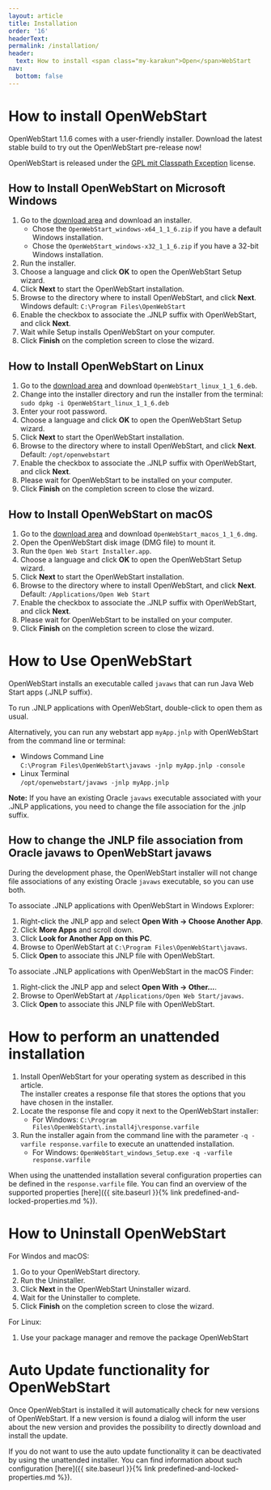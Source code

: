 ```yaml
---
layout: article
title: Installation
order: '16'
headerText:
permalink: /installation/
header:
  text: How to install <span class="my-karakun">Open</span>WebStart
nav:
  bottom: false
---
```


# How to install <span class="my-karakun">Open</span>WebStart

<span class="my-karakun">Open</span>WebStart 1.1.6 comes with a user-friendly installer. Download the latest stable build to try out the <span class="text-highlight">Open<span>WebStart</span></span> pre-release now!

<span class="my-karakun">Open</span>WebStart is released under the [GPL mit Classpath Exception](https://github.com/karakun/OpenWebStart/blob/master/LICENSE.md) license.

## How to Install <span class="my-karakun">Open</span>WebStart on Microsoft Windows

1. Go to the [download area](/download) and download an installer.
   * Chose the `OpenWebStart_windows-x64_1_1_6.zip` if you have a default Windows installation.
   * Chose the `OpenWebStart_windows-x32_1_1_6.zip` if you have a 32-bit Windows installation.
1. Run the installer.
1. Choose a language and click **OK** to open the <span class="my-karakun">Open</span>WebStart Setup wizard. 
1. Click **Next** to start the <span class="my-karakun">Open</span>WebStart installation.
1. Browse to the directory where to install <span class="my-karakun">Open</span>WebStart, and click **Next**. 
   <br />Windows default: `C:\Program Files\OpenWebStart`
1. Enable the checkbox to associate the .JNLP suffix with <span class="my-karakun">Open</span>WebStart, and click **Next**.
1. Wait while Setup installs <span class="my-karakun">Open</span>WebStart on your computer.
1. Click **Finish** on the completion screen to close the wizard.

## How to Install <span class="my-karakun">Open</span>WebStart on Linux

1. Go to the [download area](/download) and download `OpenWebStart_linux_1_1_6.deb`.
1. Change into the installer directory and run the installer from the terminal: 
   <br />`sudo dpkg -i OpenWebStart_linux_1_1_6.deb`
1. Enter your root password.
1. Choose a language and click **OK** to open the <span class="my-karakun">Open</span>WebStart Setup wizard. 
1. Click **Next** to start the <span class="my-karakun">Open</span>WebStart installation.
1. Browse to the directory where to install <span class="my-karakun">Open</span>WebStart, and click **Next**. 
   <br />Default: `/opt/openwebstart`
1. Enable the checkbox to associate the .JNLP suffix with <span class="my-karakun">Open</span>WebStart, and click **Next**.
1. Please wait for <span class="my-karakun">Open</span>WebStart to be installed on your computer.
1. Click **Finish** on the completion screen to close the wizard.

## How to Install <span class="my-karakun">Open</span>WebStart on macOS

1. Go to the [download area](/download) and download `OpenWebStart_macos_1_1_6.dmg`.
1. Open the OpenWebStart disk image (DMG file) to mount it. 
1. Run the `Open Web Start Installer.app`.
1. Choose a language and click **OK** to open the <span class="my-karakun">Open</span>WebStart Setup wizard. 
1. Click **Next** to start the <span class="my-karakun">Open</span>WebStart installation.
1. Browse to the directory where to install <span class="my-karakun">Open</span>WebStart, and click **Next**. 
   <br />Default: `/Applications/Open Web Start`
1. Enable the checkbox to associate the .JNLP suffix with <span class="my-karakun">Open</span>WebStart, and click **Next**.
1. Please wait for <span class="my-karakun">Open</span>WebStart to be installed on your computer.
1. Click **Finish** on the completion screen to close the wizard.

# How to Use <span class="my-karakun">Open</span>WebStart

<span class="my-karakun">Open</span>WebStart installs an executable called `javaws` that can run Java Web Start apps (.JNLP suffix). 

To run .JNLP applications with <span class="my-karakun">Open</span>WebStart, double-click to open them as usual. 

Alternatively, you can run any webstart app `myApp.jnlp` with <span class="my-karakun">Open</span>WebStart from the command line or terminal:

  * Windows Command Line
  <br />`C:\Program Files\OpenWebStart\javaws -jnlp myApp.jnlp -console`
  * Linux Terminal
  <br /> `/opt/openwebstart/javaws -jnlp myApp.jnlp`

**Note:** If you have an existing Oracle `javaws` executable associated with your .JNLP applications, you need to change the file association for the .jnlp suffix.

## How to change the JNLP file association from Oracle javaws to OpenWebStart javaws

During the development phase, the <span class="my-karakun">Open</span>WebStart installer will not change file associations of any existing Oracle `javaws` executable, so you can use both. 

To associate .JNLP applications with <span class="my-karakun">Open</span>WebStart in Windows Explorer:

1. Right-click the JNLP app and select **Open With -&gt; Choose Another App**.
1. Click **More Apps** and scroll down.
1. Click **Look for Another App on this PC**.
1. Browse to <span class="my-karakun">Open</span>WebStart at `C:\Program Files\OpenWebStart\javaws`.
1. Click **Open** to associate this JNLP file with <span class="my-karakun">Open</span>WebStart.

To associate .JNLP applications with <span class="my-karakun">Open</span>WebStart in the macOS Finder:

1. Right-click the JNLP app and select **Open With -&gt; Other...**.
1. Browse to <span class="my-karakun">Open</span>WebStart at `/Applications/Open Web Start/javaws`.
1. Click **Open** to associate this JNLP file with <span class="my-karakun">Open</span>WebStart.

# How to perform an unattended installation

1. Install <span class="my-karakun">Open</span>WebStart for your operating system as described in this article.
   <br />The installer creates a response file that stores the options that you have chosen in the installer.
1. Locate the response file and copy it next to the <span class="my-karakun">Open</span>WebStart installer:
   * For Windows: `C:\Program Files\OpenWebStart\.install4j\response.varfile`
1. Run the installer again from the command line with the parameter `-q -varfile response.varfile` to execute an unattended installation.
   * For Windows: `OpenWebStart_windows_Setup.exe -q -varfile response.varfile`

When using the unattended installation several configuration properties can be defined in the
`response.varfile` file. You can find an overview of the supported properties
[here]({{ site.baseurl }}{% link predefined-and-locked-properties.md %}).

# How to Uninstall <span class="my-karakun">Open</span>WebStart

For Windos and macOS:
1. Go to your <span class="my-karakun">Open</span>WebStart directory. 
1. Run the Uninstaller.
1. Click **Next** in the <span class="my-karakun">Open</span>WebStart Uninstaller wizard.
1. Wait for the Uninstaller to complete.
1. Click **Finish** on the completion screen to close the wizard.

For Linux:
1. Use your package manager and remove the package <span class="my-karakun">Open</span>WebStart

# Auto Update functionality for <span class="my-karakun">Open</span>WebStart

Once <span class="my-karakun">Open</span>WebStart is installed it will automatically check for new
versions of <span class="my-karakun">Open</span>WebStart.
If a new version is found a dialog will inform the user about the new version
and provides the possibility to directly download and install the update.

If you do not want to use the auto update functionality it can be deactivated by using the unattended
installer. You can find information about such configuration [here]({{ site.baseurl }}{% link predefined-and-locked-properties.md %}).
